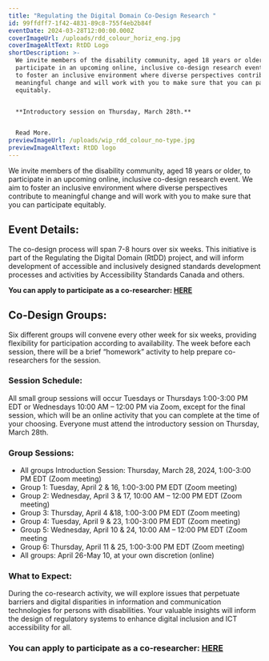 ```yaml
---
title: "Regulating the Digital Domain Co-Design Research "
id: 99ffdff7-1f42-4831-89c8-755f4eb2b84f
eventDate: 2024-03-28T12:00:00.000Z
coverImageUrl: /uploads/rdd_colour_horiz_eng.jpg
coverImageAltText: RtDD Logo
shortDescription: >-
  We invite members of the disability community, aged 18 years or older, to
  participate in an upcoming online, inclusive co-design research event. We aim
  to foster an inclusive environment where diverse perspectives contribute to
  meaningful change and will work with you to make sure that you can participate
  equitably. 


  **Introductory session on Thursday, March 28th.**


  Read More.
previewImageUrl: /uploads/wip_rdd_colour_no-type.jpg
previewImageAltText: RtDD logo
---
```

We invite members of the disability community, aged 18 years or older, to participate in an upcoming online, inclusive co-design research event. We aim to foster an inclusive environment where diverse perspectives contribute to meaningful change and will work with you to make sure that you can participate equitably.

## Event Details:

The co-design process will span 7-8 hours over six weeks. This initiative is part of the Regulating the Digital Domain (RtDD) project, and will inform development of accessible and inclusively designed standards development processes and activities by Accessibility Standards Canada and others.

**You can apply to participate as a co-researcher: [HERE](https://forms.office.com/r/bExSBf4yGq)**

## Co-Design Groups:

Six different groups will convene every other week for six weeks, providing flexibility for participation according to availability. The week before each session, there will be a brief “homework” activity to help prepare co-researchers for the session.  

### Session Schedule: 

All small group sessions will occur Tuesdays or Thursdays 1:00-3:00 PM EDT or Wednesdays 10:00 AM – 12:00 PM via Zoom, except for the final session, which will be an online activity that you can complete at the time of your choosing. Everyone must attend the introductory session on Thursday, March 28th.

### Group Sessions:

* All groups Introduction Session: Thursday, March 28, 2024, 1:00-3:00 PM EDT (Zoom meeting)
* Group 1: Tuesday, April 2 & 16, 1:00-3:00 PM EDT (Zoom meeting)
* Group 2: Wednesday, April 3 & 17, 10:00 AM – 12:00 PM EDT (Zoom meeting)
* Group 3: Thursday, April 4 &18, 1:00-3:00 PM EDT (Zoom meeting)
* Group 4: Tuesday, April 9 & 23, 1:00-3:00 PM EDT (Zoom meeting)
* Group 5: Wednesday, April 10 & 24, 10:00 AM – 12:00 PM EDT (Zoom meeting
* Group 6: Thursday, April 11 & 25, 1:00-3:00 PM EDT (Zoom meeting)
* All groups: April 26-May 10, at your own discretion (online)

### What to Expect:

During the co-research activity, we will explore issues that perpetuate barriers and digital disparities in information and communication technologies for persons with disabilities. Your valuable insights will inform the design of regulatory systems to enhance digital inclusion and ICT accessibility for all.

### You can apply to participate as a co-researcher: [HERE](https://forms.office.com/r/bExSBf4yGq)
